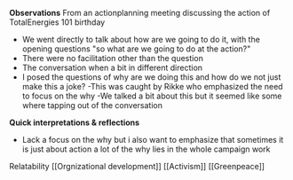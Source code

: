 **Observations**
From an actionplanning meeting discussing the action of TotalEnergies 101 birthday
- We went directly to talk about how are we going to do it, with the opening questions "so what are we going to do at the action?"
- There were no facilitation other than the question
- The conversation when a bit in different direction
- I posed the questions of why are we doing this and how do we not just make this a joke?
  -This was caught by Rikke who emphasized the need to focus on the why
  -We talked a bit about this but it seemed like some where tapping out of the conversation

**Quick interpretations & reflections**
- Lack a focus on the why but i also want to emphasize that sometimes it is just about action a lot of the why lies in the whole campaign work

Relatability
[[Orgnizational development]]
[[Activism]]
[[Greenpeace]]
